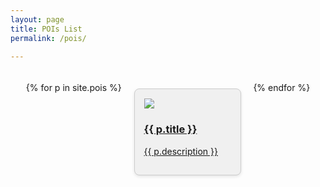 ```yaml
---
layout: page
title: POIs List
permalink: /pois/

---
```


<div class="pois-container">
  {% for p in site.pois %}
    <div class="poi-box">
      <a href="{{ p.url | relative_url }}">
          <img src="{{ p.image }}"/>
        <h3>{{ p.title }}</h3>
        <p>{{ p.description }}</p>
      </a>
    </div>
  {% endfor %}
</div>

<style>
.pois-container {
  display: flex;
  flex-wrap: wrap;
  justify-content: space-around;
  padding: 20px; 
}

.poi-box {
  background-color: #f0f0f0;
  border: 1px solid #ccc;
  border-radius: 8px; 
  box-shadow: 0 2px 5px rgba(0, 0, 0, 0.1);
  margin: 10px; 
  padding: 15px; 
  width: 30%; 
  transition: transform 0.3s ease, box-shadow 0.3s ease; 
}

.poi-box:hover {
  transform: scale(1.05);
  box-shadow: 0 4px 10px rgba(0, 0, 0, 0.2);
}

</style>



